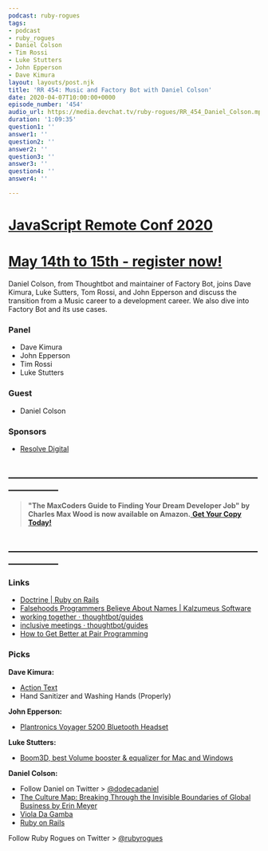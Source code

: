 ```yaml
---
podcast: ruby-rogues
tags:
- podcast
- ruby_rogues
- Daniel Colson
- Tim Rossi
- Luke Stutters
- John Epperson
- Dave Kimura
layout: layouts/post.njk
title: 'RR 454: Music and Factory Bot with Daniel Colson'
date: 2020-04-07T10:00:00+0000
episode_number: '454'
audio_url: https://media.devchat.tv/ruby-rogues/RR_454_Daniel_Colson.mp3
duration: '1:09:35'
question1: ''
answer1: ''
question2: ''
answer2: ''
question3: ''
answer3: ''
question4: ''
answer4: ''

---
```

# [JavaScript Remote Conf 2020](https://devchat.tv/conferences/javascript-remote-2020/ "JavaScript Remote Conf 2020")

# [May 14th to 15th - register now!](https://devchat.tv/conferences/javascript-remote-2020/ "JavaScript Remote Conf 2020")

Daniel Colson, from Thoughtbot and maintainer of Factory Bot, joins Dave Kimura, Luke Sutters, Tom Rossi, and John Epperson  and discuss the transition from a Music career to a development career. We also dive into Factory Bot and its use cases.

### **Panel**

* Dave Kimura
* John Epperson
* Tim Rossi
* Luke Stutters

### **Guest**

* Daniel Colson

### **Sponsors**

* [Resolve Digital](https://resolve.digital/?utm_source=rubyrogues&utm_medium=podcast&utm_campaign=rubyrogues&utm_term=sponsored-ads-ruby&utm_content=20200407-sponsor-pod-rr)

## **____________________________________________________________**

> **"The MaxCoders Guide to Finding Your Dream Developer Job" by Charles Max Wood is now available on Amazon.**[ **Get Your Copy Today!**](https://www.amazon.com/gp/product/B081MBL5C9/ref=as_li_ss_tl?ie=UTF8&linkCode=sl1&tag=devchattv-20&linkId=9d61363241636e2546ef46abba198746&language=en_US)

## **____________________________________________________________**

### **Links**

* [Doctrine | Ruby on Rails](https://rubyonrails.org/doctrine/#optimize-for-programmer-happiness)
* [Falsehoods Programmers Believe About Names | Kalzumeus Software](https://www.kalzumeus.com/2010/06/17/falsehoods-programmers-believe-about-names/)
* [working together · thoughtbot/guides](https://github.com/thoughtbot/guides/tree/master/working-together)
* [inclusive meetings · thoughtbot/guides](https://github.com/thoughtbot/guides/blob/master/working-together/README.md#meeting-guidelines)
* [How to Get Better at Pair Programming](https://thoughtbot.com/blog/how-to-get-better-at-pair-programming)

### **Picks**

**Dave Kimura:**

* [Action Text](https://edgeguides.rubyonrails.org/action_text_overview.html)
* Hand Sanitizer and Washing Hands (Properly)

**John Epperson:**

* [Plantronics Voyager 5200 Bluetooth Headset](https://www.amazon.com/gp/product/B01H2RBQUG/ref=ppx_yo_dt_b_asin_title_o00_s00?ie=UTF8&psc=1)

**Luke Stutters:**

* [Boom3D, best Volume booster & equalizer for Mac and Windows](https://www.globaldelight.com/boom/)

**Daniel Colson:**

* Follow Daniel on Twitter > [@dodecadaniel](https://twitter.com/dodecadaniel?lang=en)
* [The Culture Map: Breaking Through the Invisible Boundaries of Global Business by Erin Meyer](https://www.goodreads.com/book/show/22085568-the-culture-map)
* [Viola Da Gamba](https://caslabs.case.edu/medren/baroque-instruments/viola-da-gamba-baroque/)
* [Ruby on Rails](https://rubyonrails.org/)

Follow Ruby Rogues on Twitter > [@rubyrogues](https://twitter.com/rubyrogues)